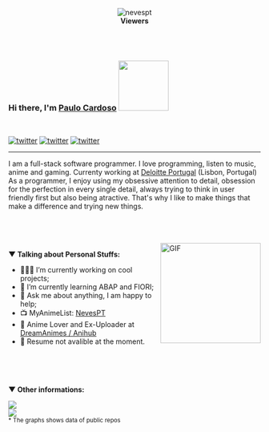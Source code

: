 <p align="center">
  <img src="https://count.getloli.com/get/@nevespt?theme=rule34" alt="nevespt" /><br>
  <b>Viewers</b>
</p>


<br>
<br>


### Hi there, I'm <a href="#" target="_blank">Paulo Cardoso</a> <img src="https://media.giphy.com/media/crKfijVqsCYJq/giphy.gif" width="100px">

<br>

<a href="https://www.linkedin.com/in/NevesPT/"><img src="https://img.shields.io/badge/LinkedIn-Profile-informational?style=for-the-badge&logo=linkedin&logoColor=white&color=0D76A8" alt="twitter"/></a>
<a href="https://twitter.com/NevesPT"><img src="https://img.shields.io/badge/Twitter-Profile-informational?style=for-the-badge&logo=twitter&logoColor=white&color=1CA2F1" alt="twitter" /></a>
<a href="https://instagram.com/NevesPT"><img src="https://img.shields.io/badge/Instagram-Profile-informational?style=for-the-badge&logo=instagram&logoColor=white&color=ac3894" alt="twitter"/></a>

---

I am a full-stack software programmer. I love programming, listen to music, anime and gaming.
Currenty working at [Deloitte Portugal](https://www2.deloitte.com/pt/pt.html) (Lisbon, Portugal)
As a programmer, I enjoy using my obsessive attention to detail, obsession for the perfection in every single detail, always trying to think in user friendly first but also being atractive. That's why I like to make things that make a difference and trying new things.

<br>
<br>
<br>

<img align="right" alt="GIF" src="https://media.giphy.com/media/juua9i2c2fA0AIp2iq/giphy.gif" width="200"  />

**▼ Talking about Personal Stuffs:**


- 👨🏻‍💻 I’m currently working on cool projects;
- 🚀 I’m currently learning ABAP and FIORI;
- 💬 Ask me about anything, I am happy to help;
- 📺 MyAnimeList: [NevesPT](https://myanimelist.net/animelist/NevesPT)
- 🍥 Anime Lover and Ex-Uploader at [DreamAnimes / Anihub](https://anihub.tv/perfil/nevespt)
- 📝 Resume not avalible at the moment.

<br>
<br>
<br>




**▼ Other informations:**
<p align="">
  <img src="https://anime-github-status-oaxwxprbv-animestatus.vercel.app/api?show_bg=1&username=nevespt&show_icons=true"><br>
  <img src="http://github-readme-streak-stats.herokuapp.com?user=nevespt&theme=slateorange&hide_border=true&stroke=34343400&sideLabels=3080ED&fire=3080ED&ring=343434&currStreakNum=3080ED&sideNums=3080ED&currStreakLabel=3080ED&background=FFFEFE&dates=343434"><br>
 <small>* The graphs shows data of public repos</small>
</p>

<!-- <table width="100%"> 
  <tr>
  <td width="50%">
      
&nbsp; <br> [![Anime Status](https://anime-github-status-oaxwxprbv-animestatus.vercel.app/api?show_bg=1&username=nevespt&show_icons=true)]()

  </td>
  <td width="50%">

&nbsp; <br> [![Anime Status](http://github-readme-streak-stats.herokuapp.com?user=nevespt&theme=slateorange&hide_border=true&stroke=34343400&sideLabels=3080ED&fire=3080ED&ring=343434&currStreakNum=3080ED&sideNums=3080ED&currStreakLabel=3080ED&background=FFFEFE&dates=343434)]()
    
  </td>
  </table>-->

[//]: <> (The `&nbsp;` is to have Aphelion take up more space)
